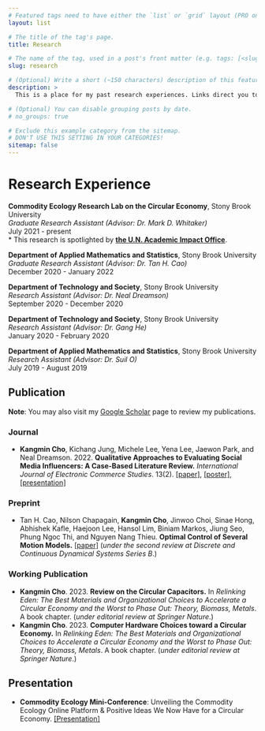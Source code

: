 ```yaml
---
# Featured tags need to have either the `list` or `grid` layout (PRO only).
layout: list

# The title of the tag's page.
title: Research

# The name of the tag, used in a post's front matter (e.g. tags: [<slug>]).
slug: research

# (Optional) Write a short (~150 characters) description of this featured tag.
description: >
  This is a place for my past research experiences. Links direct you to the presentation slides, videos, or arXiv files.

# (Optional) You can disable grouping posts by date.
# no_groups: true

# Exclude this example category from the sitemap.
# DON'T USE THIS SETTING IN YOUR CATEGORIES!
sitemap: false
---
```


# Research Experience
**Commodity Ecology Research Lab on the Circular Economy**, Stony Brook University <br/>
*Graduate Research Assistant (Advisor: Dr. Mark D. Whitaker)* <br/>
July 2021 - present <br/>
    * This research is spotlighted by [**the U.N. Academic Impact Office**](https://www.un.org/en/academic-impact/sdgsinacademia-goal-12). 

**Department of Applied Mathematics and Statistics**, Stony Brook University <br/>
*Graduate Research Assistant (Advisor: Dr. Tan H. Cao)* <br/>
December 2020 - January 2022 <br/>

**Department of Technology and Society**, Stony Brook University <br/>
*Research Assistant (Advisor: Dr. Neal Dreamson)* <br/>
September 2020 - December 2020 <br/>

**Department of Technology and Society**, Stony Brook University <br/>
*Research Assistant (Advisor: Dr. Gang He)* <br/>
January 2020 - February 2020 <br/>

**Department of Applied Mathematics and Statistics**, Stony Brook University <br/>
*Research Assistant (Advisor: Dr. Suil O)* <br/>
July 2019 - August 2019 <br/>


## Publication
**Note**: You may also visit my [Google Scholar](https://scholar.google.com/citations?hl=en&authuser=3&user=z7FDeawAAAAJ) page to review my publications.

### Journal
* **Kangmin Cho**, Kichang Jung, Michele Lee, Yena Lee, Jaewon Park, and Neal Dreamson. 2022. **Qualitative Approaches to Evaluating Social Media Influencers: A Case-Based Literature Review.** *International Journal of Electronic Commerce Studies*. 13(2). [[paper]](https://scholar.google.com/scholar?hl=en&as_sdt=0%2C5&q=Qualitative+Approaches+to+Evaluating+Social+Media+Influencers%3A+A+Case-Based+Literature+Review&btnG=), [[poster]](https://drive.google.com/file/d/1QoBTFUhfkBLjhBuX0vkcduZ84_pmebNn/view?usp=sharing), [[presentation]](https://youtu.be/NfuqyWH86oI)

### Preprint
* Tan H. Cao, Nilson Chapagain, **Kangmin Cho**, Jinwoo Choi, Sinae Hong, Abhishek Kafle, Haejoon Lee, Hansol Lim, Biniam Markos, Jiung Seo, Phung Ngoc Thi, and Nguyen Nang Thieu. **Optimal Control of Several Motion Models.** [[paper]](https://arxiv.org/abs/2205.00260) (*under the second review at Discrete and Continuous Dynamical Systems Series B*.)

### Working Publication
* **Kangmin Cho**. 2023. **Review on the Circular Capacitors.** In *Relinking Eden: The Best Materials and Organizational Choices to Accelerate a Circular Economy and the Worst to Phase Out: Theory, Biomass, Metals*. A book chapter. (*under editorial review at Springer Nature*.)
* **Kangmin Cho**. 2023. **Computer Hardware Choices toward a Circular Economy.** In *Relinking Eden: The Best Materials and Organizational Choices to Accelerate a Circular Economy and the Worst to Phase Out: Theory, Biomass, Metals*. A book chapter. (*under editorial review at Springer Nature*.)


## Presentation
* **Commodity Ecology Mini-Conference**: Unveiling the Commodity Ecology Online Platform & Positive Ideas We Now Have for a Circular Economy. [[Presentation]](https://youtu.be/TDBjiZOkJqs)



